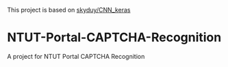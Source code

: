 This project is based on [skyduy/CNN_keras](https://github.com/skyduy/CNN_keras/tree/pytorch)

# NTUT-Portal-CAPTCHA-Recognition

A project for NTUT Portal CAPTCHA Recognition
